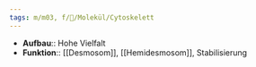 ```yaml
---
tags: m/m03, f/🧪/Molekül/Cytoskelett
---
```

- **Aufbau**:: Hohe Vielfalt
- **Funktion**:: [[Desmosom]], [[Hemidesmosom]], Stabilisierung